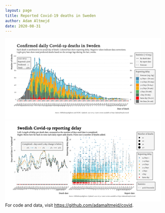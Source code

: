 ```yaml
---
layout: page
title: Reported Covid-19 deaths in Sweden
author: Adam Altmejd
date: 2020-08-31
---
```


![Graph of Swedish Covid-19 deaths with reporting delay.](deaths_lag_sweden_2020-08-31.png "Swedish Covid-19 deaths.")
![Graph of Swedish Covid-19 reporting delay in daily deaths.](lag_trend_sweden_2020-08-31.png "Trend in Swedish Covid-19 mortality reporting delay.")
For code and data, visit <https://github.com/adamaltmejd/covid>.

